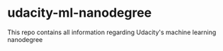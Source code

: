 # udacity-ml-nanodegree
This repo contains all information regarding Udacity's machine learning nanodegree
